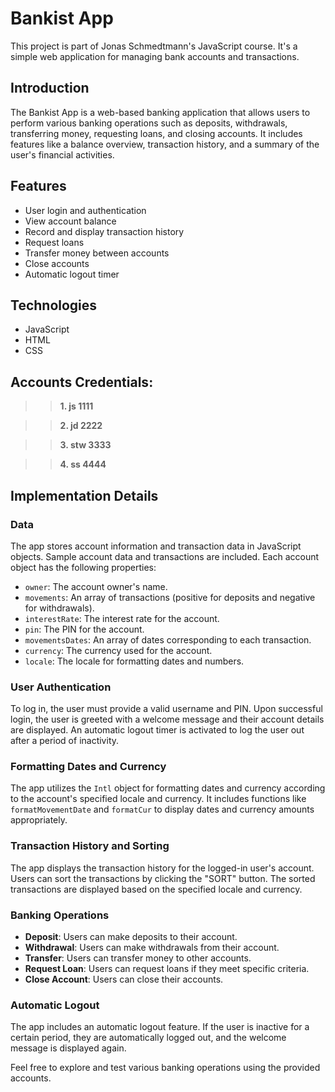 # Bankist App

This project is part of Jonas Schmedtmann's JavaScript course. It's a simple web application for managing bank accounts and transactions.

## Introduction

The Bankist App is a web-based banking application that allows users to perform various banking operations such as deposits, withdrawals, transferring money, requesting loans, and closing accounts. It includes features like a balance overview, transaction history, and a summary of the user's financial activities.

## Features

- User login and authentication
- View account balance
- Record and display transaction history
- Request loans
- Transfer money between accounts
- Close accounts
- Automatic logout timer

## Technologies

- JavaScript
- HTML
- CSS

## Accounts Credentials:
>>**1. js 1111**

>>**2. jd 2222**

>>**3. stw 3333**

>>**4. ss 4444**

## Implementation Details

### Data

The app stores account information and transaction data in JavaScript objects. Sample account data and transactions are included. Each account object has the following properties:

- `owner`: The account owner's name.
- `movements`: An array of transactions (positive for deposits and negative for withdrawals).
- `interestRate`: The interest rate for the account.
- `pin`: The PIN for the account.
- `movementsDates`: An array of dates corresponding to each transaction.
- `currency`: The currency used for the account.
- `locale`: The locale for formatting dates and numbers.

### User Authentication

To log in, the user must provide a valid username and PIN. Upon successful login, the user is greeted with a welcome message and their account details are displayed. An automatic logout timer is activated to log the user out after a period of inactivity.

### Formatting Dates and Currency

The app utilizes the `Intl` object for formatting dates and currency according to the account's specified locale and currency. It includes functions like `formatMovementDate` and `formatCur` to display dates and currency amounts appropriately.

### Transaction History and Sorting

The app displays the transaction history for the logged-in user's account. Users can sort the transactions by clicking the "SORT" button. The sorted transactions are displayed based on the specified locale and currency.

### Banking Operations

- **Deposit**: Users can make deposits to their account.
- **Withdrawal**: Users can make withdrawals from their account.
- **Transfer**: Users can transfer money to other accounts.
- **Request Loan**: Users can request loans if they meet specific criteria.
- **Close Account**: Users can close their accounts.

### Automatic Logout

The app includes an automatic logout feature. If the user is inactive for a certain period, they are automatically logged out, and the welcome message is displayed again.

Feel free to explore and test various banking operations using the provided accounts.
